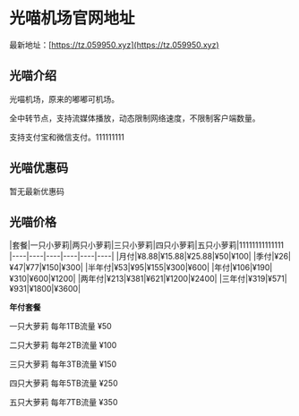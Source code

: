 # 光喵机场官网地址

最新地址：[https://tz.059950.xyz](https://tz.059950.xyz)

## 光喵介绍

光喵机场，原来的嘟嘟可机场。

全中转节点，支持流媒体播放，动态限制网络速度，不限制客户端数量。

支持支付宝和微信支付。111111111

## 光喵优惠码

暂无最新优惠码

## 光喵价格

|套餐|一只小萝莉|两只小萝莉|三只小萝莉|四只小萝莉|五只小萝莉|11111111111111
|----|----|----|----|----|----|
|月付|¥8.88|¥15.88|¥25.88|¥50|¥100|
|季付|¥26|¥47|¥77|¥150|¥300|
|半年付|¥53|¥95|¥155|¥300|¥600|
|年付|¥106|¥190|¥310|¥600|¥1200|
|两年付|¥213|¥381|¥621|¥1200|¥2400|
|三年付|¥319|¥571|¥931|¥1800|¥3600|

**年付套餐**

一只大萝莉 每年1TB流量 ¥50

二只大萝莉 每年2TB流量 ¥100

三只大萝莉 每年3TB流量 ¥150

四只大萝莉 每年5TB流量 ¥250

五只大萝莉 每年7TB流量 ¥350


